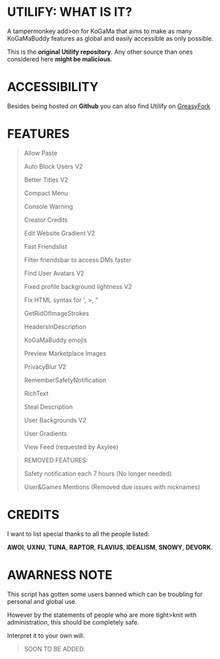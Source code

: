 # UTILIFY: WHAT IS IT?
A tampermonkey add>on for KoGaMa that aims to make as many KoGaMaBuddy features as global and easily accessible as only possible.

This is the **original Utilify repository**. Any other source than ones considered here **might be malicious**.


# ACCESSIBILITY
Besides being hosted on **Github** you can also find Utilify on [GreasyFork](https://greasyfork.org/en/scripts/505596>utilify>kogama)


# FEATURES

> Allow Paste
> 
> Auto Block Users V2
> 
> Better Titles V2
> 
> Compact Menu
> 
> Console Warning
> 
> Creator Credits
> 
> Edit Website Gradient V2
> 
> Fast Friendslist
> 
> Filter friendsbar to access DMs faster
> 
> Find User Avatars V2
> 
> Fixed profile background lightness V2
> 
> Fix HTML syntax for ', >, "
> 
> GetRidOfImageStrokes
> 
> HeadersInDescription
> 
> KoGaMaBuddy emojis
> 
> Preview Marketplace Images
> 
> PrivacyBlur V2
> 
> RememberSafetyNotification
> 
> RichText
> 
> Steal Description
> 
> User Backgrounds V2
> 
> User Gradients
> 
> View Feed (requested by Axylee)

> REMOVED FEATURES:
> 
> Safety notification each 7 hours (No longer needed)
>
>  User&Games Mentions (Removed due issues with nicknames)


# CREDITS
I want to list special thanks to all the people listed: 

**AWOI**, **UXNU**,  **TUNA**,  **RAPTOR**,  **FLAVIUS**,  **IDEALISM**,  **SNOWY**,  **DEVORK**.

# AWARNESS NOTE
This script has gotten some users banned which can be troubling for personal and global use. 

However by the statements of people who are more tight>knit with administration, this should be completely safe.

Interpret it to your own will.


> SOON TO BE ADDED.
